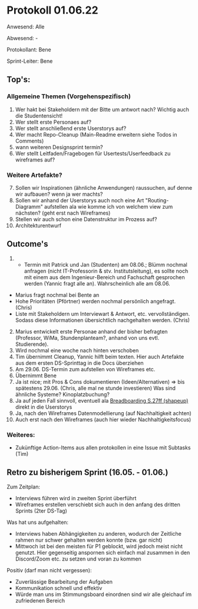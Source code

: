 # Protokoll 01.06.22

Anwesend: Alle

Abwesend: -

Protokollant: Bene

Sprint-Leiter: Bene

## Top's:

### Allgemeine Themen (Vorgehenspezifisch)
1. Wer hakt bei Stakeholdern mit der Bitte um antwort nach? Wichtig auch die Studentensicht!
2. Wer stellt erste Personaes auf?
3. Wer stellt anschließend erste Userstorys auf?
4. Wer macht Repo-Cleanup (Main-Readme erweitern siehe Todos in Comments)
5. wann weiteren Designsprint termin?
6. Wer stellt Leitfaden/Fragebogen für Usertests/Userfeedback zu wireframes auf?

### Weitere Artefakte? 
7. Sollen wir Inspirationen (ähnliche Anwendungen) raussuchen, auf denne wir aufbauen? wenn ja wer machts?
8. Sollen wir anhand der Userstorys auch noch eine Art "Routing-Diagramm" aufstellen ala wie komme ich von welchem view zum nächsten? (geht erst nach Wireframes)
9. Stellen wir auch schon eine Datenstruktur im Prozess auf?
10. Architekturentwurf

## Outcome's
1. - Termin mit Patrick und Jan (Studenten) am 08.06.; Blümm nochmal anfragen (nicht IT-Professorin & stv. Institutsleitung), es sollte noch mit einem aus dem Ingenieur-Bereich und Fachschaft gesprochen werden (Yannic fragt alle an). Wahrscheinlich alle am 08.06.
- Marius fragt nochmal bei Bente an
- Hohe Prioritäten (Pförtner) werden nochmal persönlich angefragt. (Chris)
- Liste mit Stakeholdern um Interviewart & Antwort, etc. vervollständigen. Sodass diese Informationen übersichtlich nachgehalten werden. (Chris)
2. Marius entwickelt erste Personae anhand der bisher befragten (Professor, WiMa, Stundenplanteam?, anhand von uns evtl. Studierende).
3. Wird nochmal eine woche nach hinten verschoben
4. Tim übernimmt Cleanup, Yannic hilft beim texten. Hier auch Artefakte aus dem ersten DS-Sprinttag in die Docs überziehen
5. Am 29.06. DS-Termin zum aufstellen von Wireframes etc. 
6. Übernimmt Bene
7. Ja ist nice; mit Pros & Cons dokumentieren (Ideen/Alternativen) => bis spätestens 29.06. (Chris, alle mal ne stunde investieren)
Was sind ähnliche Systeme? Kinoplatzbuchung? 
8. Ja auf jeden Fall sinnvoll, eventuell ala [Breadboarding S.27ff (shapeup)](https://basecamp.com/shapeup) direkt in die Userstorys
9. Ja, nach den Wireframes Datenmodellierung (auf Nachhaltigkeit achten)
10. Auch erst nach den Wireframes (auch hier wieder Nachhaltigkeitsfocus)

### Weiteres:
- Zukünftige Action-Items aus allen protokollen in eine Issue mit Subtasks (Tim)

## Retro zu bisherigem Sprint (16.05. - 01.06.)
Zum Zeitplan: 
- Interviews führen wird in zweiten Sprint überführt
- Wireframes erstellen verschiebt sich auch in den anfang des dritten Sprints (2ter DS-Tag)

Was hat uns aufgehalten:
- Interviews haben Abhängigkeiten zu anderen, wodurch der Zeitliche rahmen nur schwer gehalten werden konnte (bzw. gar nicht)
- Mittwoch ist bei den meisten für P1 geblockt, wird jedoch meist nicht genutzt. Hier gegenseitig anspornen sich einfach mal zusammen in den Discord/Zoom etc. zu setzen und voran zu kommen

Positiv (darf man nicht vergessen):
- Zuverlässige Bearbeitung der Aufgaben
- Kommunikation schnell und effektiv
- Würde man uns im Stimmungsboard einordnen sind wir alle gleichauf im zufriedenen Bereich
